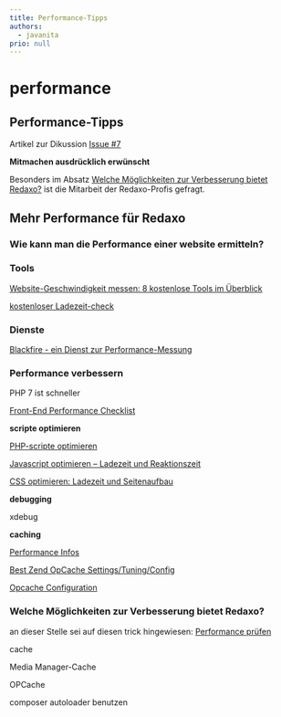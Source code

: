 ```yaml
---
title: Performance-Tipps
authors:
  - javanita
prio: null
---
```


# performance

## Performance-Tipps

Artikel zur Dikussion [Issue \#7](https://github.com/FriendsOfREDAXO/tricks/issues/7#issuecomment-403207741)

**Mitmachen ausdrücklich erwünscht**

Besonders im Absatz [Welche Möglichkeiten zur Verbesserung bietet Redaxo?](performance.md#rex) ist die Mitarbeit der Redaxo-Profis gefragt.

## Mehr Performance für Redaxo

### Wie kann man die Performance einer website ermitteln?

### Tools

[Website-Geschwindigkeit messen: 8 kostenlose Tools im Überblick](https://t3n.de/news/webseiten-ladezeiten-optimieren-497235/)

[kostenloser Ladezeit-check](https://www.uptrends.com/de/tools/website-ladezeit-check)

### Dienste

[Blackfire - ein Dienst zur Performance-Messung](https://blackfire.io/)

### Performance verbessern

PHP 7 ist schneller

[Front-End Performance Checklist](https://github.com/thedaviddias/Front-End-Performance-Checklist/blob/master/README.md)

**scripte optimieren**

[PHP-scripte optimieren](http://floern.com/webscripting/geschwindigkeit-von-php-scripts-optimieren)

[Javascript optimieren – Ladezeit und Reaktionszeit](https://www.mediaevent.de/javascript/performance.html#main)

[CSS optimieren: Ladezeit und Seitenaufbau](https://www.mediaevent.de/css/effizienz.html)

**debugging**

xdebug

**caching**

[Performance Infos](http://symfony.com/doc/current/performance.html#optimizing-all-the-files-used-by-symfony)

[Best Zend OpCache Settings/Tuning/Config](https://www.scalingphpbook.com/blog/2014/02/14/best-zend-opcache-settings.html)

[Opcache Configuration](https://tideways.io/profiler/blog/fine-tune-your-opcache-configuration-to-avoid-caching-suprises)

### Welche Möglichkeiten zur Verbesserung bietet Redaxo?

an dieser Stelle sei auf diesen trick hingewiesen: [Performance prüfen](https://github.com/FriendsOfREDAXO/tricks/blob/master/_docs/snippets/performance_pruefen.md)

cache

Media Manager-Cache

OPCache

composer autoloader benutzen

